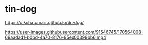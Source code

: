 # tin-dog
https://dikshatomarr.github.io/tin-dog/

https://user-images.githubusercontent.com/91546745/170564008-69aadad1-b0bd-4a70-8176-95ed00399bb6.mp4


